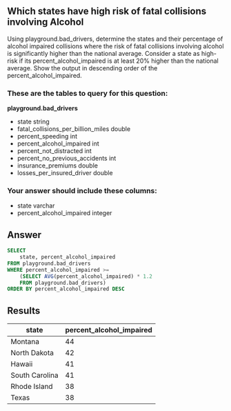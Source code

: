 ## Which states have high risk of fatal collisions involving Alcohol
 
Using playground.bad_drivers, determine the states and their percentage of alcohol impaired collisions where the risk of fatal collisions involving alcohol is significantly higher than the national average. Consider a state as high-risk if its percent_alcohol_impaired is at least 20% higher than the national average. Show the output in descending order of the percent_alcohol_impaired.

### These are the tables to query for this question:
**playground.bad_drivers**
- state string
- fatal_collisions_per_billion_miles double
- percent_speeding int
- percent_alcohol_impaired int
- percent_not_distracted int
- percent_no_previous_accidents int
- insurance_premiums double
- losses_per_insured_driver double
### Your answer should include these columns:
- state varchar
- percent_alcohol_impaired integer

## Answer
```sql
SELECT 
    state, percent_alcohol_impaired
FROM playground.bad_drivers
WHERE percent_alcohol_impaired >= 
    (SELECT AVG(percent_alcohol_impaired) * 1.2
    FROM playground.bad_drivers)
ORDER BY percent_alcohol_impaired DESC
```

## Results
| state          | percent_alcohol_impaired |
|----------------|--------------------------|
| Montana        | 44                       |
| North Dakota   | 42                       |
| Hawaii         | 41                       |
| South Carolina | 41                       |
| Rhode Island   | 38                       |
| Texas          | 38                       |
